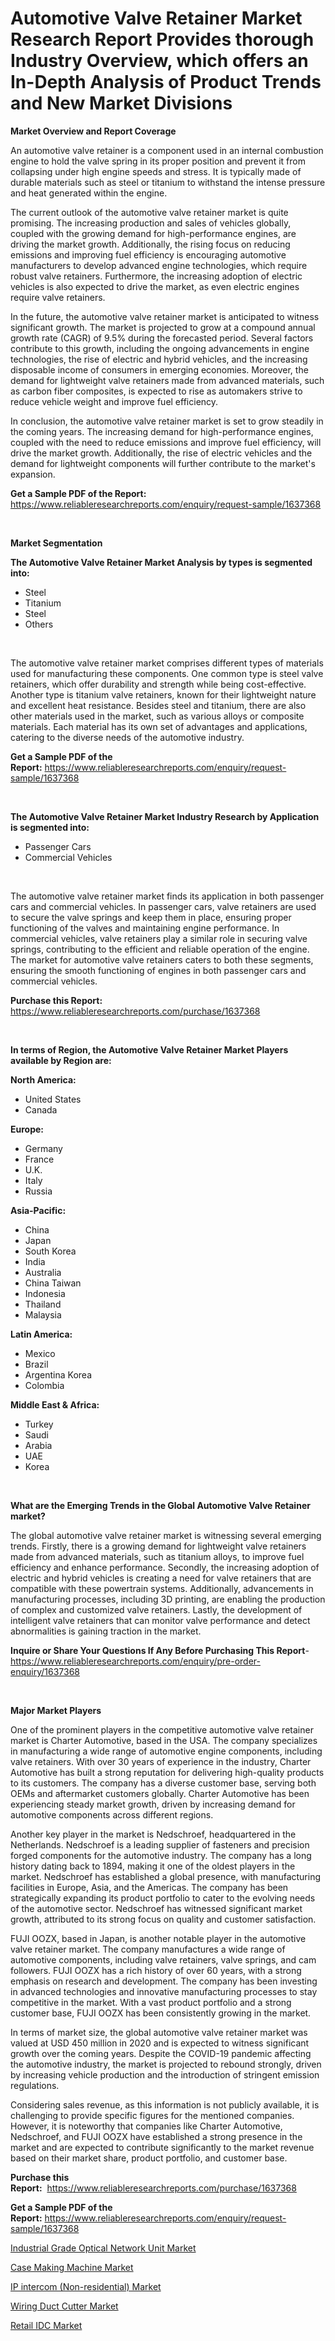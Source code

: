 <p><h1>Automotive Valve Retainer Market Research Report Provides thorough Industry Overview, which offers an In-Depth Analysis of Product Trends and New Market Divisions</h1></p><p><strong>Market Overview and Report Coverage</strong></p>
<p><p>An automotive valve retainer is a component used in an internal combustion engine to hold the valve spring in its proper position and prevent it from collapsing under high engine speeds and stress. It is typically made of durable materials such as steel or titanium to withstand the intense pressure and heat generated within the engine.</p><p>The current outlook of the automotive valve retainer market is quite promising. The increasing production and sales of vehicles globally, coupled with the growing demand for high-performance engines, are driving the market growth. Additionally, the rising focus on reducing emissions and improving fuel efficiency is encouraging automotive manufacturers to develop advanced engine technologies, which require robust valve retainers. Furthermore, the increasing adoption of electric vehicles is also expected to drive the market, as even electric engines require valve retainers.</p><p>In the future, the automotive valve retainer market is anticipated to witness significant growth. The market is projected to grow at a compound annual growth rate (CAGR) of 9.5% during the forecasted period. Several factors contribute to this growth, including the ongoing advancements in engine technologies, the rise of electric and hybrid vehicles, and the increasing disposable income of consumers in emerging economies. Moreover, the demand for lightweight valve retainers made from advanced materials, such as carbon fiber composites, is expected to rise as automakers strive to reduce vehicle weight and improve fuel efficiency.</p><p>In conclusion, the automotive valve retainer market is set to grow steadily in the coming years. The increasing demand for high-performance engines, coupled with the need to reduce emissions and improve fuel efficiency, will drive the market growth. Additionally, the rise of electric vehicles and the demand for lightweight components will further contribute to the market's expansion.</p></p>
<p><strong>Get a Sample PDF of the Report:</strong> <a href="https://www.reliableresearchreports.com/enquiry/request-sample/1637368">https://www.reliableresearchreports.com/enquiry/request-sample/1637368</a></p>
<p>&nbsp;</p>
<p><strong>Market Segmentation</strong></p>
<p><strong>The Automotive Valve Retainer Market Analysis by types is segmented into:</strong></p>
<p><ul><li>Steel</li><li>Titanium</li><li>Steel</li><li>Others</li></ul></p>
<p>&nbsp;</p>
<p><p>The automotive valve retainer market comprises different types of materials used for manufacturing these components. One common type is steel valve retainers, which offer durability and strength while being cost-effective. Another type is titanium valve retainers, known for their lightweight nature and excellent heat resistance. Besides steel and titanium, there are also other materials used in the market, such as various alloys or composite materials. Each material has its own set of advantages and applications, catering to the diverse needs of the automotive industry.</p></p>
<p><strong>Get a Sample PDF of the Report:</strong>&nbsp;<a href="https://www.reliableresearchreports.com/enquiry/request-sample/1637368">https://www.reliableresearchreports.com/enquiry/request-sample/1637368</a></p>
<p>&nbsp;</p>
<p><strong>The Automotive Valve Retainer Market Industry Research by Application is segmented into:</strong></p>
<p><ul><li>Passenger Cars</li><li>Commercial Vehicles</li></ul></p>
<p>&nbsp;</p>
<p><p>The automotive valve retainer market finds its application in both passenger cars and commercial vehicles. In passenger cars, valve retainers are used to secure the valve springs and keep them in place, ensuring proper functioning of the valves and maintaining engine performance. In commercial vehicles, valve retainers play a similar role in securing valve springs, contributing to the efficient and reliable operation of the engine. The market for automotive valve retainers caters to both these segments, ensuring the smooth functioning of engines in both passenger cars and commercial vehicles.</p></p>
<p><strong>Purchase this Report:</strong>&nbsp; <a href="https://www.reliableresearchreports.com/purchase/1637368">https://www.reliableresearchreports.com/purchase/1637368</a></p>
<p>&nbsp;</p>
<p><strong>In terms of Region, the Automotive Valve Retainer Market Players available by Region are:</strong></p>
<p>
    <p> <strong> North America: </strong>
        <ul>
            <li>United States</li>
            <li>Canada</li>
        </ul>
        </p> 
    <p> <strong> Europe: </strong>
        <ul>
            <li>Germany</li>
            <li>France</li>
            <li>U.K.</li>
            <li>Italy</li>
            <li>Russia</li>
        </ul>
        </p> 
    <p> <strong> Asia-Pacific: </strong>
        <ul>
            <li>China</li>
            <li>Japan</li>
            <li>South Korea</li>
            <li>India</li>
            <li>Australia</li>
            <li>China Taiwan</li>
            <li>Indonesia</li>
            <li>Thailand</li>
            <li>Malaysia</li>
        </ul>
        </p> 
    <p> <strong> Latin America: </strong>
        <ul>
            <li>Mexico</li>
            <li>Brazil</li>
            <li>Argentina Korea</li>
            <li>Colombia</li>
        </ul>
        </p> 
    <p> <strong> Middle East & Africa: </strong>
        <ul>
            <li>Turkey</li>
            <li>Saudi</li>
            <li>Arabia</li>
            <li>UAE</li>
            <li>Korea</li>
        </ul>
    </p>
    </p>
<p>&nbsp;</p>
<p><strong>What are the Emerging Trends in the Global Automotive Valve Retainer market?</strong></p>
<p><p>The global automotive valve retainer market is witnessing several emerging trends. Firstly, there is a growing demand for lightweight valve retainers made from advanced materials, such as titanium alloys, to improve fuel efficiency and enhance performance. Secondly, the increasing adoption of electric and hybrid vehicles is creating a need for valve retainers that are compatible with these powertrain systems. Additionally, advancements in manufacturing processes, including 3D printing, are enabling the production of complex and customized valve retainers. Lastly, the development of intelligent valve retainers that can monitor valve performance and detect abnormalities is gaining traction in the market.</p></p>
<p><strong>Inquire or Share Your Questions If Any Before Purchasing This Report</strong>- <a href="https://www.reliableresearchreports.com/enquiry/pre-order-enquiry/1637368">https://www.reliableresearchreports.com/enquiry/pre-order-enquiry/1637368</a></p>
<p>&nbsp;</p>
<p><strong>Major Market Players</strong></p>
<p><p>One of the prominent players in the competitive automotive valve retainer market is Charter Automotive, based in the USA. The company specializes in manufacturing a wide range of automotive engine components, including valve retainers. With over 30 years of experience in the industry, Charter Automotive has built a strong reputation for delivering high-quality products to its customers. The company has a diverse customer base, serving both OEMs and aftermarket customers globally. Charter Automotive has been experiencing steady market growth, driven by increasing demand for automotive components across different regions. </p><p>Another key player in the market is Nedschroef, headquartered in the Netherlands. Nedschroef is a leading supplier of fasteners and precision forged components for the automotive industry. The company has a long history dating back to 1894, making it one of the oldest players in the market. Nedschroef has established a global presence, with manufacturing facilities in Europe, Asia, and the Americas. The company has been strategically expanding its product portfolio to cater to the evolving needs of the automotive sector. Nedschroef has witnessed significant market growth, attributed to its strong focus on quality and customer satisfaction.</p><p>FUJI OOZX, based in Japan, is another notable player in the automotive valve retainer market. The company manufactures a wide range of automotive components, including valve retainers, valve springs, and cam followers. FUJI OOZX has a rich history of over 60 years, with a strong emphasis on research and development. The company has been investing in advanced technologies and innovative manufacturing processes to stay competitive in the market. With a vast product portfolio and a strong customer base, FUJI OOZX has been consistently growing in the market.</p><p>In terms of market size, the global automotive valve retainer market was valued at USD 450 million in 2020 and is expected to witness significant growth over the coming years. Despite the COVID-19 pandemic affecting the automotive industry, the market is projected to rebound strongly, driven by increasing vehicle production and the introduction of stringent emission regulations.</p><p>Considering sales revenue, as this information is not publicly available, it is challenging to provide specific figures for the mentioned companies. However, it is noteworthy that companies like Charter Automotive, Nedschroef, and FUJI OOZX have established a strong presence in the market and are expected to contribute significantly to the market revenue based on their market share, product portfolio, and customer base.</p></p>
<p><strong>Purchase this Report:</strong>&nbsp;&nbsp;<a href="https://www.reliableresearchreports.com/purchase/1637368">https://www.reliableresearchreports.com/purchase/1637368</a></p>
<p></p>
<p><strong>Get a Sample PDF of the Report:</strong>&nbsp;<a href="https://www.reliableresearchreports.com/enquiry/request-sample/1637368">https://www.reliableresearchreports.com/enquiry/request-sample/1637368</a></p>
<p><p><a href="https://www.linkedin.com/pulse/industrial-grade-optical-network-unit-market-insights-players-fqxuc/">Industrial Grade Optical Network Unit Market</a></p><p><a href="https://medium.com/@tiffanytran1905/case-making-machine-market-size-growth-forecast-2023-2030-b029b0458d34">Case Making Machine Market</a></p><p><a href="https://www.linkedin.com/pulse/ip-intercom-non-residential-market-challenges-opportunities-utouc/">IP intercom (Non-residential) Market</a></p><p><a href="https://medium.com/@joanobrien1990/wiring-duct-cutter-market-size-growth-forecast-2023-2030-e60f81ff840c">Wiring Duct Cutter Market</a></p><p><a href="https://www.linkedin.com/pulse/retail-idc-market-challenges-opportunities-growth-drivers-e4luc/">Retail IDC Market</a></p></p>